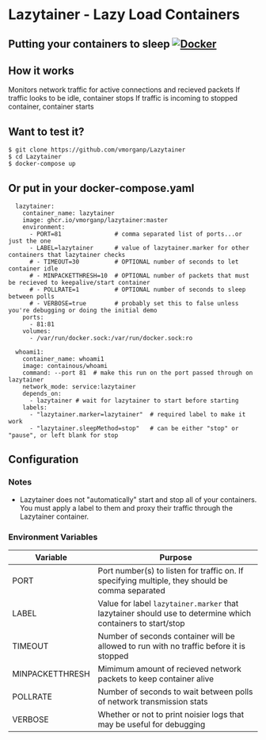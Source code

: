 # Lazytainer - Lazy Load Containers
Putting your containers to sleep
[![Docker](https://github.com/vmorganp/Lazytainer/actions/workflows/docker-publish.yml/badge.svg)](https://github.com/vmorganp/Lazytainer/actions/workflows/docker-publish.yml)
---

## How it works
Monitors network traffic for active connections and recieved packets
If traffic looks to be idle, container stops
If traffic is incoming to stopped container, container starts

## Want to test it?
```
$ git clone https://github.com/vmorganp/Lazytainer
$ cd Lazytainer
$ docker-compose up
```

## Or put in your docker-compose.yaml
```
  lazytainer:
    container_name: lazytainer
    image: ghcr.io/vmorganp/lazytainer:master
    environment:
      - PORT=81               # comma separated list of ports...or just the one
      - LABEL=lazytainer      # value of lazytainer.marker for other containers that lazytainer checks
      # - TIMEOUT=30          # OPTIONAL number of seconds to let container idle
      # - MINPACKETTHRESH=10  # OPTIONAL number of packets that must be recieved to keepalive/start container
      # - POLLRATE=1          # OPTIONAL number of seconds to sleep between polls
      # - VERBOSE=true        # probably set this to false unless you're debugging or doing the initial demo
    ports:
      - 81:81
    volumes:
      - /var/run/docker.sock:/var/run/docker.sock:ro

  whoami1:
    container_name: whoami1
    image: containous/whoami
    command: --port 81  # make this run on the port passed through on lazytainer
    network_mode: service:lazytainer
    depends_on:
      - lazytainer # wait for lazytainer to start before starting
    labels:
      - "lazytainer.marker=lazytainer"  # required label to make it work
      - "lazytainer.sleepMethod=stop"   # can be either "stop" or "pause", or left blank for stop
```

## Configuration
### Notes
- Lazytainer does not "automatically" start and stop all of your containers. You must apply a label to them and proxy their traffic through the Lazytainer container.

### Environment Variables
| Variable        | Purpose                                                                                                    |
| --------------- | ---------------------------------------------------------------------------------------------------------- |
| PORT            | Port number(s) to listen for traffic on. If specifying multiple, they should be comma separated            |
| LABEL           | Value for label `lazytainer.marker` that lazytainer should use to determine which containers to start/stop |
| TIMEOUT         | Number of seconds container will be allowed to run with no traffic before it is stopped                    |
| MINPACKETTHRESH | Mimimum amount of recieved network packets to keep container alive                                         |
| POLLRATE        | Number of seconds to wait between polls of network transmission stats                                      |
| VERBOSE         | Whether or not to print noisier logs that may be useful for debugging                                      |
